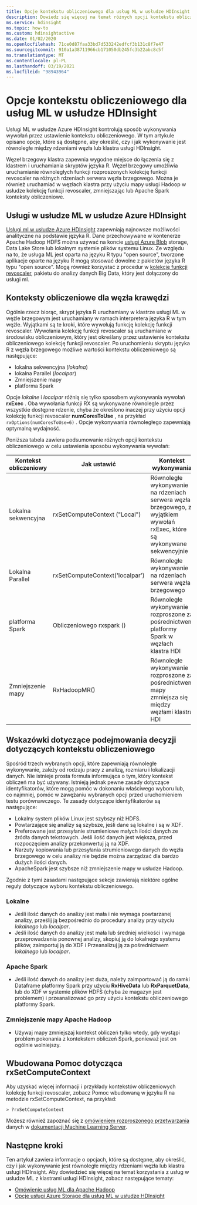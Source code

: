 ```yaml
---
title: Opcje kontekstu obliczeniowego dla usług ML w usłudze HDInsight — Azure
description: Dowiedz się więcej na temat różnych opcji kontekstu obliczeniowego dostępnych dla użytkowników korzystających z usług ML w usłudze HDInsight
ms.service: hdinsight
ms.topic: how-to
ms.custom: hdinsightactive
ms.date: 01/02/2020
ms.openlocfilehash: 71ce0d87faa33bd7d533242edfcf3b131c8f7e47
ms.sourcegitcommit: 910a1a38711966cb171050db245fc3b22abc8c5f
ms.translationtype: MT
ms.contentlocale: pl-PL
ms.lasthandoff: 03/19/2021
ms.locfileid: "98943964"
---
```

# <a name="compute-context-options-for-ml-services-on-hdinsight"></a>Opcje kontekstu obliczeniowego dla usług ML w usłudze HDInsight

Usługi ML w usłudze Azure HDInsight kontrolują sposób wykonywania wywołań przez ustawienie kontekstu obliczeniowego. W tym artykule opisano opcje, które są dostępne, aby określić, czy i jak wykonywanie jest równoległe między rdzeniami węzła lub klastra usługi HDInsight.

Węzeł brzegowy klastra zapewnia wygodne miejsce do łączenia się z klastrem i uruchamiania skryptów języka R. Węzeł brzegowy umożliwia uruchamianie równoległych funkcji rozproszonych kolekcję funkcji revoscaler na różnych rdzeniach serwera węzła brzegowego. Można je również uruchamiać w węzłach klastra przy użyciu mapy usługi Hadoop w usłudze kolekcję funkcji revoscaler, zmniejszając lub Apache Spark konteksty obliczeniowe.

## <a name="ml-services-on-azure-hdinsight"></a>Usługi w usłudze ML w usłudze Azure HDInsight

[Usługi ml w usłudze Azure HDInsight](r-server-overview.md) zapewniają najnowsze możliwości analityczne na podstawie języka R. Dane przechowywane w kontenerze Apache Hadoop HDFS można używać na koncie [usługi Azure Blob](../../storage/common/storage-introduction.md "Azure Blob Storage") storage, Data Lake Store lub lokalnym systemie plików systemu Linux. Ze względu na to, że usługa ML jest oparta na języku R typu "open source", tworzone aplikacje oparte na języku R mogą stosować dowolne z pakietów języka R typu "open source". Mogą również korzystać z procedur w [kolekcję funkcji revoscaler](/machine-learning-server/r-reference/revoscaler/revoscaler), pakietu do analizy danych Big Data, który jest dołączony do usługi ml.  

## <a name="compute-contexts-for-an-edge-node"></a>Konteksty obliczeniowe dla węzła krawędzi

Ogólnie rzecz biorąc, skrypt języka R uruchamiany w klastrze usługi ML w węźle brzegowym jest uruchamiany w ramach interpretera języka R w tym węźle. Wyjątkami są te kroki, które wywołują funkcję kolekcję funkcji revoscaler. Wywołania kolekcję funkcji revoscaler są uruchamiane w środowisku obliczeniowym, który jest określany przez ustawienie kontekstu obliczeniowego kolekcję funkcji revoscaler.  Po uruchomieniu skryptu języka R z węzła brzegowego możliwe wartości kontekstu obliczeniowego są następujące:

- lokalna sekwencyjna (*lokalna*)
- lokalna Parallel (*localpar*)
- Zmniejszenie mapy
- platforma Spark

Opcje *lokalne* i *localpar* różnią się tylko sposobem wykonywania wywołań **rxExec** . Oba wywołania funkcji RX są wykonywane równolegle przez wszystkie dostępne rdzenie, chyba że określono inaczej przy użyciu opcji kolekcję funkcji revoscaler **numCoresToUse** , na przykład `rxOptions(numCoresToUse=6)` . Opcje wykonywania równoległego zapewniają optymalną wydajność.

Poniższa tabela zawiera podsumowanie różnych opcji kontekstu obliczeniowego w celu ustawienia sposobu wykonywania wywołań:

| Kontekst obliczeniowy  | Jak ustawić                      | Kontekst wykonywania                        |
| ---------------- | ------------------------------- | ---------------------------------------- |
| Lokalna sekwencyjna | rxSetComputeContext ("Local")    | Równoległe wykonywanie na rdzeniach serwera węzła brzegowego, z wyjątkiem wywołań rxExec, które są wykonywane sekwencyjnie |
| Lokalna Parallel   | rxSetComputeContext('localpar') | Równoległe wykonywanie na rdzeniach serwera węzła brzegowego |
| platforma Spark            | Obliczeniowego rxspark ()                       | Równoległe wykonywanie rozproszone za pośrednictwem platformy Spark w węzłach klastra HDI |
| Zmniejszenie mapy       | RxHadoopMR()                    | Równoległe wykonywanie rozproszone za pośrednictwem mapy zmniejsza się między węzłami klastra HDI |

## <a name="guidelines-for-deciding-on-a-compute-context"></a>Wskazówki dotyczące podejmowania decyzji dotyczących kontekstu obliczeniowego

Spośród trzech wybranych opcji, które zapewniają równoległe wykonywanie, zależy od rodzaju pracy z analizą, rozmiaru i lokalizacji danych. Nie istnieje prosta formuła informująca o tym, który kontekst obliczeń ma być używany. Istnieją jednak pewne zasady dotyczące identyfikatorów, które mogą pomóc w dokonaniu właściwego wyboru lub, co najmniej, pomóc w zawężaniu wybranych opcji przed uruchomieniem testu porównawczego. Te zasady dotyczące identyfikatorów są następujące:

- Lokalny system plików Linux jest szybszy niż HDFS.
- Powtarzające się analizy są szybsze, jeśli dane są lokalne i są w XDF.
- Preferowane jest przesyłanie strumieniowe małych ilości danych ze źródła danych tekstowych. Jeśli ilość danych jest większa, przed rozpoczęciem analizy przekonwertuj ją na XDF.
- Narzuty kopiowania lub przesyłania strumieniowego danych do węzła brzegowego w celu analizy nie będzie można zarządzać dla bardzo dużych ilości danych.
- ApacheSpark jest szybsze niż zmniejszenie mapy w usłudze Hadoop.

Zgodnie z tymi zasadami następujące sekcje zawierają niektóre ogólne reguły dotyczące wyboru kontekstu obliczeniowego.

### <a name="local"></a>Lokalne

- Jeśli ilość danych do analizy jest mała i nie wymaga powtarzanej analizy, prześlij ją bezpośrednio do procedury analizy przy użyciu *lokalnego* lub *localpar*.
- Jeśli ilość danych do analizy jest mała lub średniej wielkości i wymaga przeprowadzenia ponownej analizy, skopiuj ją do lokalnego systemu plików, zaimportuj ją do XDF i Przeanalizuj ją za pośrednictwem *lokalnego* lub *localpar*.

### <a name="apache-spark"></a>Apache Spark

- Jeśli ilość danych do analizy jest duża, należy zaimportować ją do ramki Dataframe platformy Spark przy użyciu **RxHiveData** lub **RxParquetData**, lub do XDF w systemie plików HDFS (chyba że magazyn jest problemem) i przeanalizować go przy użyciu kontekstu obliczeniowego platformy Spark.

### <a name="apache-hadoop-map-reduce"></a>Zmniejszenie mapy Apache Hadoop

- Używaj mapy zmniejszaj kontekst obliczeń tylko wtedy, gdy wystąpi problem pokonania z kontekstem obliczeń Spark, ponieważ jest on ogólnie wolniejszy.  

## <a name="inline-help-on-rxsetcomputecontext"></a>Wbudowana Pomoc dotycząca rxSetComputeContext
Aby uzyskać więcej informacji i przykłady kontekstów obliczeniowych kolekcję funkcji revoscaler, zobacz Pomoc wbudowaną w języku R na metodzie rxSetComputeContext, na przykład:

```console
> ?rxSetComputeContext
```

Możesz również zapoznać się z [omówieniem rozproszonego przetwarzania](/machine-learning-server/r/how-to-revoscaler-distributed-computing) danych w [dokumentacji Machine Learning Server](/machine-learning-server/).

## <a name="next-steps"></a>Następne kroki

Ten artykuł zawiera informacje o opcjach, które są dostępne, aby określić, czy i jak wykonywanie jest równoległe między rdzeniami węzła lub klastra usługi HDInsight. Aby dowiedzieć się więcej na temat korzystania z usług w usłudze ML z klastrami usługi HDInsight, zobacz następujące tematy:

- [Omówienie usług ML dla Apache Hadoop](r-server-overview.md)
- [Opcje usługi Azure Storage dla usług ML w usłudze HDInsight](r-server-storage.md)